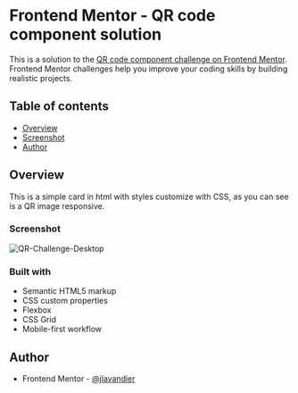# Frontend Mentor - QR code component solution

This is a solution to the [QR code component challenge on Frontend Mentor](https://www.frontendmentor.io/challenges/qr-code-component-iux_sIO_H). Frontend Mentor challenges help you improve your coding skills by building realistic projects. 

## Table of contents

- [Overview](#overview)
- [Screenshot](#screenshot)
- [Author](#author)

## Overview

This is a simple card in html with styles customize with CSS, as you can see is a QR image responsive.

### Screenshot

![QR-Challenge-Desktop](https://user-images.githubusercontent.com/106609873/222870431-c23577ff-92b5-43b0-8e2e-a89205877229.png)

### Built with

- Semantic HTML5 markup
- CSS custom properties
- Flexbox
- CSS Grid
- Mobile-first workflow

## Author

- Frontend Mentor - [@jlavandier](https://www.frontendmentor.io/profile/jlavandier)

